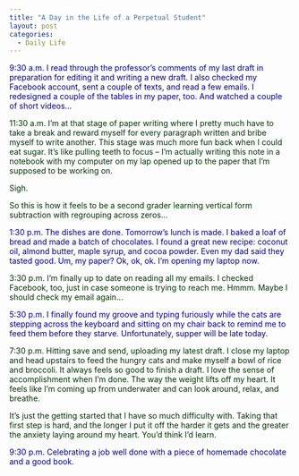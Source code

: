 ```yaml
---
title: "A Day in the Life of a Perpetual Student"
layout: post
categories:
  - Daily Life
---
```

<p><span style="color: #000080;">9:30 a.m. I read through the professor&rsquo;s comments of my last draft in preparation for editing it and writing a new draft. I also checked my Facebook account, sent a couple of texts, and read a few emails. I redesigned a couple of the tables in my paper, too. And watched a couple of short videos&hellip;</span></p>
<p><span style="color: #003300;">11:30 a.m. I&rsquo;m at that stage of paper writing where I pretty much have to take a break and reward myself for every paragraph written and bribe myself to write another. This stage was much more fun back when I could eat sugar. It&rsquo;s like pulling teeth to focus &ndash; I&rsquo;m actually writing this note in a notebook with my computer on my lap opened up to the paper that I&rsquo;m supposed to be working on.</span></p>
<p><span style="color: #003300;">Sigh.</span></p>
<p><span style="color: #003300;">So this is how it feels to be a second grader learning vertical form subtraction with regrouping across zeros&hellip;</span></p>
<p><span style="color: #000080;">1:30 p.m. The dishes are done. Tomorrow&rsquo;s lunch is made. I baked a loaf of bread and made a batch of chocolates. I found a great new recipe: coconut oil, almond butter, maple syrup, and cocoa powder. Even my dad said they tasted good. Um, my paper? Ok, ok, ok. I&rsquo;m opening my laptop now.</span></p>
<p><span style="color: #003300;">3:30 p.m. I&rsquo;m finally up to date on reading all my emails. I checked Facebook, too, just in case someone is trying to reach me. Hmmm. Maybe I should check my email again&hellip;</span></p>
<p><span style="color: #000080;">5:30 p.m. I finally found my groove and typing furiously while the cats are stepping across the keyboard and sitting on my chair back to remind me to feed them before they starve. Unfortunately, supper will be late today.</span></p>
<p><span style="color: #003300;">7:30 p.m. Hitting save and send, uploading my latest draft. I close my laptop and head upstairs to feed the hungry cats and make myself a bowl of rice and broccoli. It always feels so good to finish a draft. I love the sense of accomplishment when I&rsquo;m done. The way the weight lifts off my heart. It feels like I&rsquo;m coming up from underwater and can look around, relax, and breathe.</span></p>
<p><span style="color: #003300;">It&rsquo;s just the getting started that I have so much difficulty with. Taking that first step is hard, and the longer I put it off the harder it gets and the greater the anxiety laying around my heart. You&rsquo;d think I&rsquo;d learn.</span></p>
<p><span style="color: #000080;">9:30 p.m. Celebrating a job well done with a piece of homemade chocolate and a good book.</span></p>
